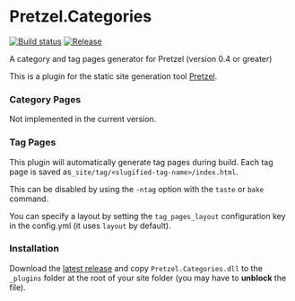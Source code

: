# Pretzel.Categories

[![Build status](https://ci.appveyor.com/api/projects/status/srtnat4hbs1xqr8m?svg=true)](https://ci.appveyor.com/project/k94ll13nn3/pretzel-categories)
[![Release](https://img.shields.io/github/release/k94ll13nn3/Pretzel.Categories.svg)](https://github.com/k94ll13nn3/Pretzel.Categories/releases/latest)

A category and tag pages generator for Pretzel (version 0.4 or greater)

This is a plugin for the static site generation tool [Pretzel](https://github.com/Code52/pretzel).

### Category Pages

Not implemented in the current version.

### Tag Pages

This plugin will automatically generate tag pages during build. Each tag page is saved as`_site/tag/<slugified-tag-name>/index.html`.

This can be disabled by using the `-ntag` option with the `taste` or `bake` command.

You can specify a layout by setting the `tag_pages_layout` configuration key in the config.yml (it uses `layout` by default).

### Installation

Download the [latest release](https://github.com/k94ll13nn3/Pretzel.Categories/releases/latest) and copy `Pretzel.Categories.dll` to the `_plugins` folder at the root of your site folder (you may have to **unblock** the file).